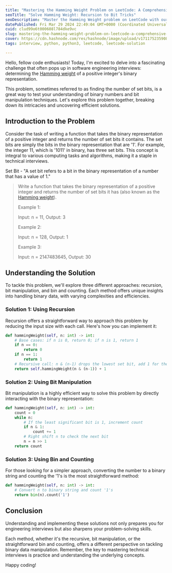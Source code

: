 ```yaml
---
title: "Mastering the Hamming Weight Problem on LeetCode: A Comprehensive Guide"
seoTitle: "Solve Hamming Weight: Recursion to Bit Tricks"
seoDescription: "Master the Hamming Weight problem on LeetCode with our guide, featuring recursion, bit manipulation, and simple bin counting techniques."
datePublished: Fri Mar 29 2024 22:49:04 GMT+0000 (Coordinated Universal Time)
cuid: clud99o6t000608l784dke9vc
slug: mastering-the-hamming-weight-problem-on-leetcode-a-comprehensive-guide
cover: https://cdn.hashnode.com/res/hashnode/image/upload/v1711752359085/65bcb398-23d1-4a4a-8263-c1a7ac63a529.webp
tags: interview, python, python3, leetcode, leetcode-solution

---
```


Hello, fellow code enthusiasts! Today, I'm excited to delve into a fascinating challenge that often pops up in software engineering interviews: determining the [Hamming weight](https://en.wikipedia.org/wiki/Hamming_weight) of a positive integer's binary representation.

This problem, sometimes referred to as finding the number of set bits, is a great way to test your understanding of binary numbers and bit manipulation techniques. Let's explore this problem together, breaking down its intricacies and uncovering efficient solutions.

## Introduction to the Problem

Consider the task of writing a function that takes the binary representation of a positive integer and returns the number of set bits it contains. The set bits are simply the bits in the binary representation that are '1'. For example, the integer 11, which is '1011' in binary, has three set bits. This concept is integral to various computing tasks and algorithms, making it a staple in technical interviews.

Set Bit - "A set bit refers to a bit in the binary representation of a number that has a value of 1."

> Write a function that takes the binary representation of a positive integer and returns the number of set bits it has (also known as the [Hamming weight](http://en.wikipedia.org/wiki/Hamming_weight)).
> 
> Example 1:
> 
> Input: n = 11, Output: 3
> 
> Example 2:
> 
> Input: n = 128, Output: 1
> 
> Example 3:
> 
> Input: n = 2147483645, Output: 30

## Understanding the Solution

To tackle this problem, we'll explore three different approaches: recursion, bit manipulation, and bin and counting. Each method offers unique insights into handling binary data, with varying complexities and efficiencies.

### Solution 1: Using Recursion

Recursion offers a straightforward way to approach this problem by reducing the input size with each call. Here's how you can implement it:

```python
def hammingWeight(self, n: int) -> int:
    # Base cases: if n is 0, return 0; if n is 1, return 1
    if n == 0:
        return 0
    if n == 1:
        return 1
    # Recursive call: n & (n-1) drops the lowest set bit, add 1 for the dropped bit
    return self.hammingWeight(n & (n-1)) + 1
```

### Solution 2: Using Bit Manipulation

Bit manipulation is a highly efficient way to solve this problem by directly interacting with the binary representation:

```python
def hammingWeight(self, n: int) -> int:
    count = 0
    while n:
        # If the least significant bit is 1, increment count
        if n & 1:
            count += 1
        # Right shift n to check the next bit
        n = n >> 1
    return count
```

### Solution 3: Using Bin and Counting

For those looking for a simpler approach, converting the number to a binary string and counting the '1's is the most straightforward method:

```python
def hammingWeight(self, n: int) -> int:
    # Convert n to binary string and count '1's
    return bin(n).count('1')
```

## Conclusion

Understanding and implementing these solutions not only prepares you for engineering interviews but also sharpens your problem-solving skills.

Each method, whether it's the recursive, bit manipulation, or the straightforward bin and counting, offers a different perspective on tackling binary data manipulation. Remember, the key to mastering technical interviews is practice and understanding the underlying concepts.

Happy coding!